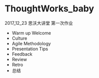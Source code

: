 # ThoughtWorks_baby

2017_12_23
思沃大讲堂 第一次作业

- Warm up Welcome
- Culture
- Agile Methodology
- Presentation Tips
- Feedback
- Review
- Retro
- 总结
